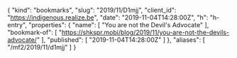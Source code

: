 {
  "kind": "bookmarks",
  "slug": "2019/11/D1mjj",
  "client_id": "https://indigenous.realize.be",
  "date": "2019-11-04T14:28:00Z",
  "h": "h-entry",
  "properties": {
    "name": [
      "You are not the Devil's Advocate"
    ],
    "bookmark-of": [
      "https://shkspr.mobi/blog/2019/11/you-are-not-the-devils-advocate/"
    ],
    "published": [
      "2019-11-04T14:28:00Z"
    ]
  },
  "aliases": [
    "/mf2/2019/11/d1mjj"
  ]
}
